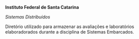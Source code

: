 **Instituto Federal de Santa Catarina**

*Sistemas Distribuídos*

Diretório utilizado para armazenar as avaliações e laboratórios elaboradorados durante a disciplina de Sistemas Embarcados.
